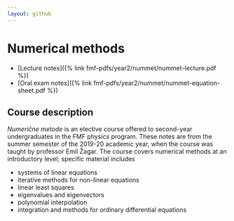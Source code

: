 ```yaml
---
layout: github
---
```

# Numerical methods

- [Lecture notes]({% link fmf-pdfs/year2/nummet/nummet-lecture.pdf %})
- [Oral exam notes]({% link fmf-pdfs/year2/nummet/nummet-equation-sheet.pdf %})

## Course description
*Numerične metode* is an elective course offered to second-year undergraduates in the FMF physics program. These notes are from the summer semester of the 2019-20 academic year, when the course was taught by professor Emil Žagar. The course covers numerical methods at an introductory level; specific material includes
- systems of linear equations
- iterative methods for non-linear equations
- linear least squares
- eigenvalues and eigenvectors
- polynomial interpolation
- integration and methods for ordinary differential equations
